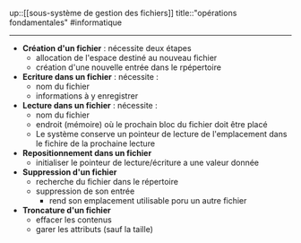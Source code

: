up::[[sous-système de gestion des fichiers]]
title::"opérations fondamentales"
#informatique 

---


 - **Création d'un fichier** : nécessite deux étapes
     - allocation de l'espace destiné au nouveau fichier
     - création d'une nouvelle entrée dans le rpépertoire
 - **Ecriture dans un fichier** : nécessite :
     - nom du fichier
     - informations à y enregistrer
 - **Lecture dans un fichier** : nécessite :
     - nom du fichier 
     - endroit (mémoire) où le prochain bloc du fichier doit être placé
     - Le système conserve un pointeur de lecture de l'emplacement dans le fichire de la prochaine lecture
 - **Repositionnement dans un fichier**
     - initialiser le pointeur de lecture/écriture a une valeur donnée
 - **Suppression d'un fichier**
     - recherche du fichier dans le répertoire
     - suppression de son entrée
         - rend son emplacement utilisable poru un autre fichier
 - **Troncature d'un fichier**
     - effacer les contenus
     - garer les attributs (sauf la taille)